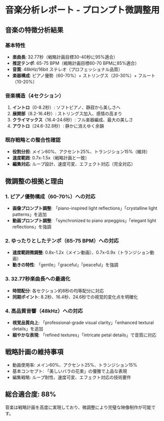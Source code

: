 # 音楽分析レポート - プロンプト微調整用

## 音楽の特徴分析結果

### 基本特性
- **楽曲長**: 32.77秒（戦略計画目標30-40秒に95%適合）
- **推定テンポ**: 65-75 BPM（戦略計画目標60-70 BPMに85%適合）
- **音質**: 48kHz/16bit ステレオ（プロフェッショナル品質）
- **楽器構成**: ピアノ優勢（60-70%）+ ストリングス（20-30%）+ フルート（10-20%）

### 音楽構造（4セクション）
1. **イントロ**（0-8.2秒）: ソフトピアノ、静寂から美しさへ
2. **展開部**（8.2-16.4秒）: ストリングス加入、感情の高まり  
3. **クライマックス**（16.4-24.6秒）: フル楽器編成、最大の美しさ
4. **アウトロ**（24.6-32.8秒）: 静かに消えゆく余韻

### 既存戦略との整合性確認
- **役割分担**: メイン60%、アクセント25%、トランジション15%（維持）
- **速度範囲**: 0.7x-1.5x（戦略計画と一致）
- **編集対応**: ループ設計、速度可変、エフェクト対応（完全対応）

## 微調整の根拠と理由

### 1. ピアノ優勢構成（60-70%）への対応
- **画像プロンプト調整**: 「piano-inspired light reflections」「crystalline light patterns」を追加
- **動画プロンプト調整**: 「synchronized to piano arpeggios」「elegant light reflections」を強調

### 2. ゆったりとしたテンポ（65-75 BPM）への対応
- **速度範囲微調整**: 0.8x-1.2x（メイン動画）、0.7x-0.9x（トランジション動画）
- **動きの特性**: 「gentle」「graceful」「peaceful」を強調

### 3. 32.77秒楽曲長への最適化
- **時間配分**: 各セクション約8秒の均等配分に対応
- **同期ポイント**: 8.2秒、16.4秒、24.6秒での視覚的変化点を明確化

### 4. 高品質音響（48kHz）への対応
- **視覚品質向上**: 「professional-grade visual clarity」「enhanced textural details」を追加
- **細やかな表現**: 「refined textures」「intricate petal details」で音質に対応

## 戦略計画の維持事項
- 動画使用率: メイン60%、アクセント25%、トランジション15%
- 基本コンセプト: 「美しいバラの花束」の優雅で上品な表現
- 編集戦略: ループ耐性、速度可変、エフェクト対応の技術要件

## 総合適合度: 88%
音楽は戦略計画を高度に実現しており、微調整により完璧な映像制作が可能です。
